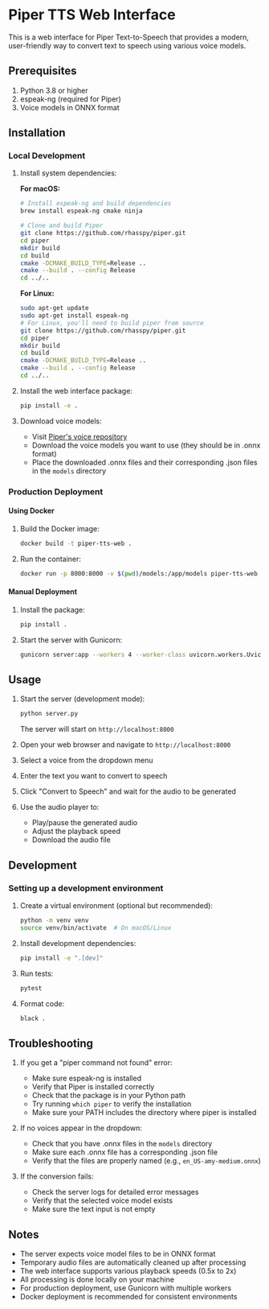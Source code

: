 # Piper TTS Web Interface

This is a web interface for Piper Text-to-Speech that provides a modern, user-friendly way to convert text to speech using various voice models.

## Prerequisites

1. Python 3.8 or higher
2. espeak-ng (required for Piper)
3. Voice models in ONNX format

## Installation

### Local Development

1. Install system dependencies:

   **For macOS:**
   ```bash
   # Install espeak-ng and build dependencies
   brew install espeak-ng cmake ninja
   
   # Clone and build Piper
   git clone https://github.com/rhasspy/piper.git
   cd piper
   mkdir build
   cd build
   cmake -DCMAKE_BUILD_TYPE=Release ..
   cmake --build . --config Release
   cd ../..
   ```

   **For Linux:**
   ```bash
   sudo apt-get update
   sudo apt-get install espeak-ng
   # For Linux, you'll need to build piper from source
   git clone https://github.com/rhasspy/piper.git
   cd piper
   mkdir build
   cd build
   cmake -DCMAKE_BUILD_TYPE=Release ..
   cmake --build . --config Release
   cd ../..
   ```

2. Install the web interface package:
   ```bash
   pip install -e .
   ```

3. Download voice models:
   - Visit [Piper's voice repository](https://huggingface.co/rhasspy/piper-voices)
   - Download the voice models you want to use (they should be in .onnx format)
   - Place the downloaded .onnx files and their corresponding .json files in the `models` directory

### Production Deployment

#### Using Docker

1. Build the Docker image:
   ```bash
   docker build -t piper-tts-web .
   ```

2. Run the container:
   ```bash
   docker run -p 8000:8000 -v $(pwd)/models:/app/models piper-tts-web
   ```

#### Manual Deployment

1. Install the package:
   ```bash
   pip install .
   ```

2. Start the server with Gunicorn:
   ```bash
   gunicorn server:app --workers 4 --worker-class uvicorn.workers.UvicornWorker --bind 0.0.0.0:8000
   ```

## Usage

1. Start the server (development mode):
   ```bash
   python server.py
   ```
   The server will start on `http://localhost:8000`

2. Open your web browser and navigate to `http://localhost:8000`

3. Select a voice from the dropdown menu

4. Enter the text you want to convert to speech

5. Click "Convert to Speech" and wait for the audio to be generated

6. Use the audio player to:
   - Play/pause the generated audio
   - Adjust the playback speed
   - Download the audio file

## Development

### Setting up a development environment

1. Create a virtual environment (optional but recommended):
   ```bash
   python -m venv venv
   source venv/bin/activate  # On macOS/Linux
   ```

2. Install development dependencies:
   ```bash
   pip install -e ".[dev]"
   ```

3. Run tests:
   ```bash
   pytest
   ```

4. Format code:
   ```bash
   black .
   ```

## Troubleshooting

1. If you get a "piper command not found" error:
   - Make sure espeak-ng is installed
   - Verify that Piper is installed correctly
   - Check that the package is in your Python path
   - Try running `which piper` to verify the installation
   - Make sure your PATH includes the directory where piper is installed

2. If no voices appear in the dropdown:
   - Check that you have .onnx files in the `models` directory
   - Make sure each .onnx file has a corresponding .json file
   - Verify that the files are properly named (e.g., `en_US-amy-medium.onnx`)

3. If the conversion fails:
   - Check the server logs for detailed error messages
   - Verify that the selected voice model exists
   - Make sure the text input is not empty

## Notes

- The server expects voice model files to be in ONNX format
- Temporary audio files are automatically cleaned up after processing
- The web interface supports various playback speeds (0.5x to 2x)
- All processing is done locally on your machine
- For production deployment, use Gunicorn with multiple workers
- Docker deployment is recommended for consistent environments 